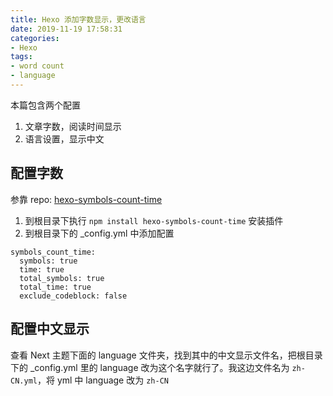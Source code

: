 ```yaml
---
title: Hexo 添加字数显示，更改语言
date: 2019-11-19 17:58:31
categories:
- Hexo
tags:
- word count
- language
---
```

本篇包含两个配置

1. 文章字数，阅读时间显示
1. 语言设置，显示中文

## 配置字数

参靠 repo: [hexo-symbols-count-time](https://github.com/theme-next/hexo-symbols-count-time)

1. 到根目录下执行 `npm install hexo-symbols-count-time` 安装插件
1. 到根目录下的 _config.yml 中添加配置

```config
symbols_count_time:
  symbols: true
  time: true
  total_symbols: true
  total_time: true
  exclude_codeblock: false
```

## 配置中文显示

查看 Next 主题下面的 language 文件夹，找到其中的中文显示文件名，把根目录下的 _config.yml 里的 language 改为这个名字就行了。我这边文件名为 `zh-CN.yml`，将 yml 中 language 改为 `zh-CN`
